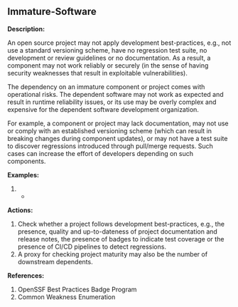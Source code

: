 ## Immature-Software

**Description:**

An open source project may not apply development best-practices, e.g., not use a standard versioning scheme, have no regression test suite, no development or review guidelines or no documentation. As a result, a component may not work reliably or securely (in the sense of having security weaknesses that result in exploitable vulnerabilities).

The dependency on an immature component or project comes with operational risks. The dependent software may not work as expected and result in runtime reliability issues, or its use may be overly complex and expensive for the dependent software development organization.

For example, a component or project may lack documentation, may not use or comply with an established versioning scheme (which can result in breaking changes during component updates), or may not have a test suite to discover regressions introduced through pull/merge requests. Such cases can increase the effort of developers depending on such components.

**Examples:**

1. -

**Actions:**

1. Check whether a project follows development best-practices, e.g., the presence, quality and up-to-dateness of project documentation and release notes, the presence of badges to indicate test coverage or the presence of CI/CD pipelines to detect regressions.
2. A proxy for checking project maturity may also be the number of downstream dependents.

**References:**

1. OpenSSF Best Practices Badge Program
2. Common Weakness Enumeration
